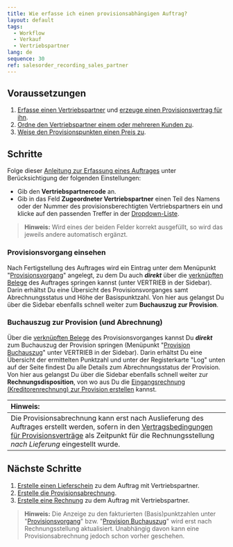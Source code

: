 ```yaml
---
title: Wie erfasse ich einen provisionsabhängigen Auftrag?
layout: default
tags:
  - Workflow
  - Verkauf
  - Vertriebspartner
lang: de
sequence: 30
ref: salesorder_recording_sales_partner
---
```


## Voraussetzungen
1. [Erfasse einen Vertriebspartner](Vertriebspartner_anlegen) und [erzeuge einen Provisionsvertrag für ihn](Provisionsvertrag_erzeugen).
1. [Ordne den Vertriebspartner einem oder mehreren Kunden zu](Vertriebspartner_Kunden_zuordnen).
1. [Weise den Provisionspunkten einen Preis zu](Provisionspunkte_Preis).

## Schritte
Folge dieser [Anleitung zur Erfassung eines Auftrages](Auftrag_erfassen) unter Berücksichtigung der folgenden Einstellungen:
- Gib den **Vertriebspartnercode** an.
- Gib in das Feld **Zugeordneter Vertriebspartner** einen Teil des Namens oder der Nummer des provisionsberechtigten Vertriebspartners ein und klicke auf den passenden Treffer in der <a href="Keyboard_Shortcuts_Liste#dropdown" title="Dynamisches Suchfeld (Autocomplete)">Dropdown-Liste</a>.
 >**Hinweis:** Wird eines der beiden Felder korrekt ausgefüllt, so wird das jeweils andere automatisch ergänzt.

### Provisionsvorgang einsehen
Nach Fertigstellung des Auftrages wird ein Eintrag unter dem Menüpunkt "[Provisionsvorgang](Menu)" angelegt, zu dem Du auch ***direkt*** über die [verknüpften Belege](SpringezuBelegen) des Auftrages springen kannst (unter VERTRIEB in der Sidebar). Darin erhältst Du eine Übersicht des Provisionsvorganges samt Abrechnungsstatus und Höhe der Basispunktzahl. Von hier aus gelangst Du über die Sidebar ebenfalls schnell weiter zum **Buchauszug zur Provision**.

### Buchauszug zur Provision (und Abrechnung)
Über die [verknüpften Belege](SpringezuBelegen) des Provisionsvorganges kannst Du ***direkt*** zum Buchauszug der Provision springen (Menüpunkt "[Provision Buchauszug](Menu)" unter VERTRIEB in der Sidebar). Darin erhältst Du eine Übersicht der ermittelten Punktzahl und unter der Registerkarte "Log" unten auf der Seite findest Du alle Details zum Abrechnungsstatus der Provision. Von hier aus gelangst Du über die Sidebar ebenfalls schnell weiter zur **Rechnungsdisposition**, von wo aus Du die [Eingangsrechnung (Kreditorenrechnung) zur Provision erstellen](Provisionsabrechnung_erstellen) kannst.

| **Hinweis:** |
| :--- |
| Die Provisionsabrechnung kann erst nach Auslieferung des Auftrages erstellt werden, sofern in den [Vertragsbedingungen für Provisionsverträge](Vertragsbedingungen_Provision_definieren) als Zeitpunkt für die Rechnungsstellung *nach Lieferung* eingestellt wurde. |

## Nächste Schritte
1. [Erstelle einen Lieferschein](Zu_Auftrag_Lieferschein_erstellen) zu dem Auftrag mit Vertriebspartner.
1. [Erstelle die Provisionsabrechnung](Provisionsabrechnung_erstellen).
1. [Erstelle eine Rechnung](Zu_Auftrag_Rechnung_erstellen) zu dem Auftrag mit Vertriebspartner.
 >**Hinweis:** Die Anzeige zu den fakturierten (Basis)punktzahlen unter "[Provisionsvorgang](Menu)" bzw. "[Provision Buchauszug](Menu)" wird erst nach Rechnungsstellung aktualisiert. Unabhängig davon kann eine Provisionsabrechnung jedoch schon vorher geschehen.
